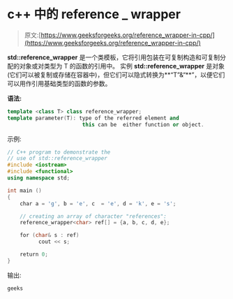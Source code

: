 # c++ 中的 reference _ wrapper

> 原文:[https://www.geeksforgeeks.org/reference_wrapper-in-cpp/](https://www.geeksforgeeks.org/reference_wrapper-in-cpp/)

**std::reference_wrapper** 是一个类模板，它将引用包装在可复制构造和可复制分配的对象或对类型为 T 的函数的引用中。
实例 **std::reference_wrapper** 是对象(它们可以被复制或存储在容器中)，但它们可以隐式转换为**“T”&“**”，以便它们可以用作引用基础类型的函数的参数。

**语法:**

```cpp
template <class T> class reference_wrapper;
template parameter(T): type of the referred element and
                        this can be  either function or object.

```

示例:

```cpp
// C++ program to demonstrate the
// use of std::reference_wrapper
#include <iostream>    
#include <functional> 
using namespace std;

int main () 
{
    char a = 'g', b = 'e', c  = 'e', d = 'k', e = 's';

    // creating an array of character "references":
    reference_wrapper<char> ref[] = {a, b, c, d, e};

    for (char& s : ref)
          cout << s;

    return 0;
}
```

输出:

```cpp
geeks

```
